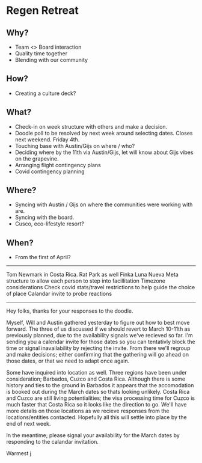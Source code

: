 
# Regen Retreat


## Why?
- Team <> Board interaction
- Quality time together
- Blending with our community

## How?
- Creating a culture deck?

## What?
- Check-in on week structure with others and make a decision.
- Doodle poll to be resolved by next week around selecting dates. Closes next weekend. Friday 4th.
- Touching base with Austin/Gijs on where / who?
- Deciding where by the 11th via Austin/Gijs, let will know about Gijs vibes on the grapevine. 
- Arranging flight contingency plans
- Covid contingency planning

## Where?
- Syncing with Austin / Gijs on where the communities were working with are. 
- Syncing with the board.
- Cusco, eco-lifestyle resort?

## When?
- From the first of April?


--- 
Tom Newmark in Costa Rica. Rat Park as well
Finka Luna Nueva
Meta structure to allow each person to step into facillitation
Timezone considerations
Check covid stats/travel restrictions to help guide the choice of place
Calandar invite to probe reactions

---

Hey folks, thanks for your responses to the doodle.  

Myself, Will and Austin gathered yesterday to figure out how to best move forward. The three of us discussed if we should revert to March 10-11th as previously planned, due to the availability signals we've recieved so far. I'm sending you a calendar invite for those dates so you can tentativly block the time or signal inavailability by rejecting the invite. From there we'll regroup and make decisions; either confirming that the gathering will go ahead on those dates, or that we need to adapt once again. 

Some have inquired into location as well. Three regions have been under consideration; Barbados, Cuzco and Costa Rica. Although there is some history and ties to the ground in Barbados it appears that the accomodation is booked out during the March dates so thats looking unlikely. Costa Rica and Cuzco are still living potentialities; the visa processing time for Cuzco is much faster that Costa Rica so it looks like the direction to go. We'll have more detalis on those locations as we recieve responses from the locations/entities contacted. Hopefully all this will settle into place by the end of next week. 

In the meantime; please signal your availability for the March dates by responding to the calandar invitation. 

Warmest
j


